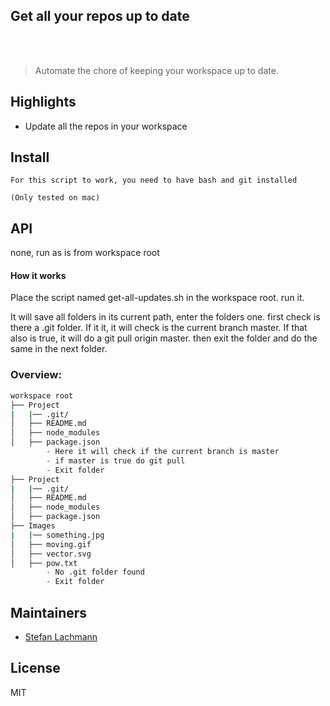 <p align="center">
	<h2>Get all your repos up to date</h2>
	<br>
	<br>
</p>

> Automate the chore of keeping your workspace up to date.


## Highlights

- Update all the repos in your workspace


## Install

```
For this script to work, you need to have bash and git installed

(Only tested on mac)
```


## API

none, run as is from workspace root

#### How it works

Place the script named get-all-updates.sh in the workspace root.
run it.

It will save all folders in its current path, enter the folders one.
first check is there a .git folder.
If it it, it will check is the current branch master.
If that also is true, it will do a git pull origin master.
then exit the folder and do the same in the next folder.

### Overview:

```Zsh
workspace root
├── Project
|	|── .git/
│   ├── README.md
│   ├── node_modules
│   ├── package.json
		- Here it will check if the current branch is master
		- if master is true do git pull
		- Exit folder
├── Project
|	|── .git/
│   ├── README.md
│   ├── node_modules
│   ├── package.json
├── Images
|	|── something.jpg
│   ├── moving.gif
│   ├── vector.svg
│   ├── pow.txt
		- No .git folder found
		- Exit folder
```





## Maintainers

- [Stefan Lachmann](https://github.com/2lach)


## License

MIT